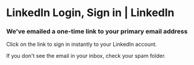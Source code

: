 # LinkedIn Login, Sign in | LinkedIn

### We’ve emailed a one-time link to your primary email address

Click on the link to sign in instantly to your LinkedIn account.

If you don't see the email in your inbox, check your spam folder.

